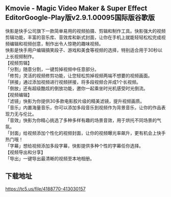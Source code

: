 ## Kmovie - Magic Video Maker & Super Effect EditorGoogle-Play版v2.9.1.00095国际版谷歌版
快影是快手公司旗下一款简单易用的视频拍摄、剪辑和制作工具。快影强大的视频剪辑功能，丰富的音乐库、音效库和新式封面，让你在手机上就能轻轻松松完成视频编辑和视频创意，制作出令人惊艳的趣味视频。 <br>快影是快手用户编辑搞笑段子、游戏和美食等视频的选择，特别适合用于30秒以上长视频制作。 <br>【视频剪辑】 <br>「分割」随意分割，一键剪掉视频中任意部分。 <br>「修剪」灵活的视频修剪功能，让您轻松剪掉视频两端不想要的视频画面。 <br>「拼接」通过添加视频进行视频拼接，将多段视频合并成1个长视频。 <br>「倒放」还有超级酷炫的倒放功能，邀你一起乘坐时光机感受时光倒流。 <br>【视频编辑】 <br>「滤镜」快影为你提供30多款电影胶片级的精美滤镜，提升视频画质。 <br>「音乐」内置海量音乐，你可以添加多段音乐到视频作为背景音乐，让你的作品表现力无与伦比。 <br>「音效」快影为你精心挑选了多种多样有趣的场景音效，用于烘托不同场景的气氛。 <br>「封面」给视频添加个性化的视频封面，让你的视频曝光率飙升，更有机会上快手热门哦！ <br>「字幕」想给视频添加多段字幕，快影提供多种个性的字幕任你选择。 <br>【视频导出和分享】 <br>「导出」一键导出最清晰的视频至本地相册。
## 下载地址
https://tc5.us/file/4188770-413030157